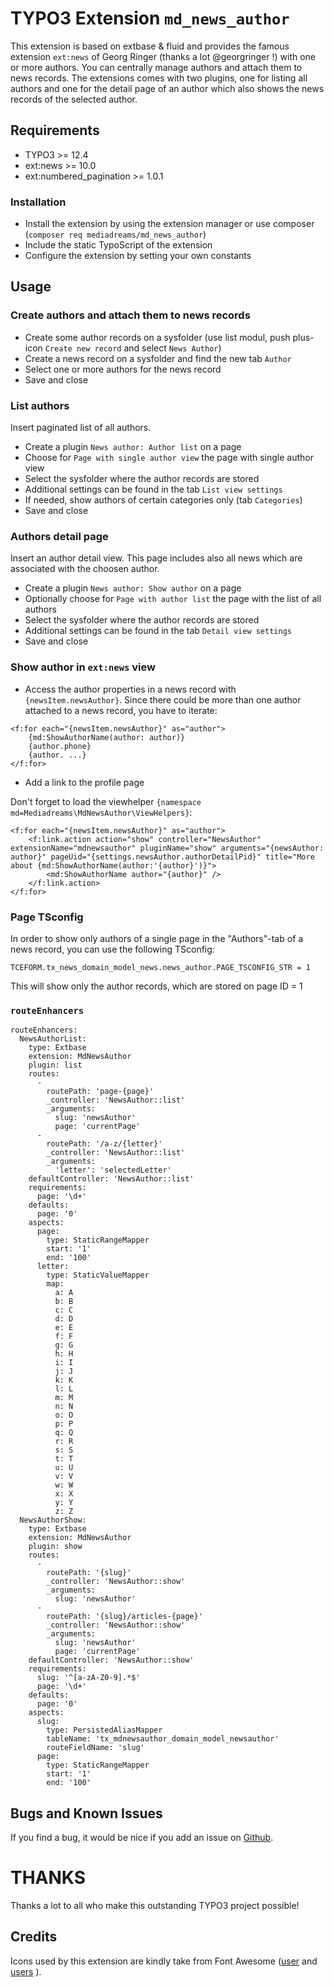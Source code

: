 # TYPO3 Extension ``md_news_author``

This extension is based on extbase & fluid and provides the famous extension ``ext:news`` of Georg Ringer 
(thanks a lot @georgringer !) with one or more authors. You can centrally manage authors and attach them to 
news records. The extensions comes with two plugins, one for listing all authors and one for the detail page of an 
author which also shows the news records of the selected author.

## Requirements

- TYPO3 >= 12.4
- ext:news >= 10.0
- ext:numbered_pagination >= 1.0.1

### Installation

- Install the extension by using the extension manager or use composer (`composer req mediadreams/md_news_author`)
- Include the static TypoScript of the extension
- Configure the extension by setting your own constants

## Usage

### Create authors and attach them to news records

- Create some author records on a sysfolder (use list modul, push plus-icon `Create new record` and select `News Author`)
- Create a news record on a sysfolder and find the new tab `Author`
- Select one or more authors for the news record
- Save and close

### List authors

Insert paginated list of all authors.

- Create a plugin `News author: Author list` on a page
- Choose for `Page with single author view` the page with single author view
- Select the sysfolder where the author records are stored
- Additional settings can be found in the tab `List view settings`
- If needed, show authors of certain categories only (tab `Categories`)
- Save and close

### Authors detail page

Insert an author detail view. This page includes also all news which are associated with the choosen author.

- Create a plugin `News author: Show author` on a page
- Optionally choose for `Page with author list` the page with the list of all authors
- Select the sysfolder where the author records are stored
- Additional settings can be found in the tab `Detail view settings`
- Save and close

### Show author in ``ext:news`` view

- Access the author properties in a news record with `{newsItem.newsAuthor}`. Since there could be more 
than one author attached to a news record, you have to iterate:

```
<f:for each="{newsItem.newsAuthor}" as="author">
    {md:ShowAuthorName(author: author)}
    {author.phone}
    {author. ...}
</f:for>
```

- Add a link to the profile page

Don't forget to load the viewhelper `{namespace md=Mediadreams\MdNewsAuthor\ViewHelpers}`:

    <f:for each="{newsItem.newsAuthor}" as="author">
        <f:link.action action="show" controller="NewsAuthor" extensionName="mdnewsauthor" pluginName="show" arguments="{newsAuthor: author}" pageUid="{settings.newsAuthor.authorDetailPid}" title="More about {md:ShowAuthorName(author:'{author}')}">
            <md:ShowAuthorName author="{author}" />
        </f:link.action>
    </f:for>

### Page TSconfig

In order to show only authors of a single page in the "Authors"-tab of a news record, you can use the following TSconfig:

    TCEFORM.tx_news_domain_model_news.news_author.PAGE_TSCONFIG_STR = 1

This will show only the author records, which are stored on page ID = 1

### ``routeEnhancers``

```
routeEnhancers:
  NewsAuthorList:
    type: Extbase
    extension: MdNewsAuthor
    plugin: list
    routes:
      -
        routePath: 'page-{page}'
        _controller: 'NewsAuthor::list'
        _arguments:
          slug: 'newsAuthor'
          page: 'currentPage'
      -
        routePath: '/a-z/{letter}'
        _controller: 'NewsAuthor::list'
        _arguments:
          'letter': 'selectedLetter'
    defaultController: 'NewsAuthor::list'
    requirements:
      page: '\d+'
    defaults:
      page: '0'
    aspects:
      page:
        type: StaticRangeMapper
        start: '1'
        end: '100'
      letter:
        type: StaticValueMapper
        map:
          a: A
          b: B
          c: C
          d: D
          e: E
          f: F
          g: G
          h: H
          i: I
          j: J
          k: K
          l: L
          m: M
          n: N
          o: O
          p: P
          q: Q
          r: R
          s: S
          t: T
          u: U
          v: V
          w: W
          x: X
          y: Y
          z: Z
  NewsAuthorShow:
    type: Extbase
    extension: MdNewsAuthor
    plugin: show
    routes:
      - 
        routePath: '{slug}'
        _controller: 'NewsAuthor::show'
        _arguments:
          slug: 'newsAuthor'
      -
        routePath: '{slug}/articles-{page}'
        _controller: 'NewsAuthor::show'
        _arguments:
          slug: 'newsAuthor'
          page: 'currentPage'
    defaultController: 'NewsAuthor::show'
    requirements:
      slug: '^[a-zA-Z0-9].*$'
      page: '\d+'
    defaults:
      page: '0'
    aspects:
      slug:
        type: PersistedAliasMapper
        tableName: 'tx_mdnewsauthor_domain_model_newsauthor'
        routeFieldName: 'slug'
      page:
        type: StaticRangeMapper
        start: '1'
        end: '100'
```

## Bugs and Known Issues
If you find a bug, it would be nice if you add an issue on [Github](https://github.com/cdaecke/md_news_author/issues).

# THANKS

Thanks a lot to all who make this outstanding TYPO3 project possible!

## Credits

Icons used by this extension are kindly take from Font Awesome ([user](https://fontawesome.com/icons/user?style=solid) and [users](https://fontawesome.com/icons/users?f=classic&s=solid) ).
